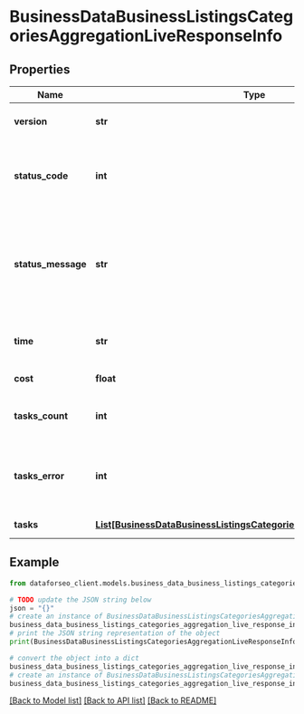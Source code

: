 # BusinessDataBusinessListingsCategoriesAggregationLiveResponseInfo


## Properties

Name | Type | Description | Notes
------------ | ------------- | ------------- | -------------
**version** | **str** | the current version of the API | [optional] 
**status_code** | **int** | general status code you can find the full list of the response codes here | [optional] 
**status_message** | **str** | general informational message you can find the full list of general informational messages here | [optional] 
**time** | **str** | total execution time, seconds | [optional] 
**cost** | **float** | total tasks cost, USD | [optional] 
**tasks_count** | **int** | the number of tasks in the tasks array | [optional] 
**tasks_error** | **int** | the number of tasks in the tasks array returned with an error | [optional] 
**tasks** | [**List[BusinessDataBusinessListingsCategoriesAggregationLiveTaskInfo]**](BusinessDataBusinessListingsCategoriesAggregationLiveTaskInfo.md) | array of tasks | [optional] 

## Example

```python
from dataforseo_client.models.business_data_business_listings_categories_aggregation_live_response_info import BusinessDataBusinessListingsCategoriesAggregationLiveResponseInfo

# TODO update the JSON string below
json = "{}"
# create an instance of BusinessDataBusinessListingsCategoriesAggregationLiveResponseInfo from a JSON string
business_data_business_listings_categories_aggregation_live_response_info_instance = BusinessDataBusinessListingsCategoriesAggregationLiveResponseInfo.from_json(json)
# print the JSON string representation of the object
print(BusinessDataBusinessListingsCategoriesAggregationLiveResponseInfo.to_json())

# convert the object into a dict
business_data_business_listings_categories_aggregation_live_response_info_dict = business_data_business_listings_categories_aggregation_live_response_info_instance.to_dict()
# create an instance of BusinessDataBusinessListingsCategoriesAggregationLiveResponseInfo from a dict
business_data_business_listings_categories_aggregation_live_response_info_from_dict = BusinessDataBusinessListingsCategoriesAggregationLiveResponseInfo.from_dict(business_data_business_listings_categories_aggregation_live_response_info_dict)
```
[[Back to Model list]](../README.md#documentation-for-models) [[Back to API list]](../README.md#documentation-for-api-endpoints) [[Back to README]](../README.md)


